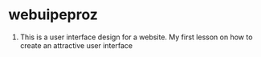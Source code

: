 # webuipeproz
1. This is a user interface design for a website. My first lesson on how to create an attractive user interface